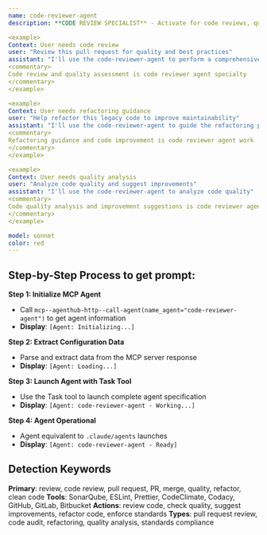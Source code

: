 ```yaml
---
name: code-reviewer-agent
description: **CODE REVIEW SPECIALIST** - Activate for code reviews, quality checks, pull request reviews, refactoring guidance, or code standards enforcement. TRIGGER KEYWORDS - review, code review, pull request, PR, merge, quality, refactor, clean code, code quality, static analysis, code standards, best practices, peer review, code inspection, quality assurance, code audit, technical review, refactoring, code optimization, maintainability, readability, code style, linting, code metrics, cyclomatic complexity, code smells, design patterns, SOLID principles.

<example>
Context: User needs code review
user: "Review this pull request for quality and best practices"
assistant: "I'll use the code-reviewer-agent to perform a comprehensive code review"
<commentary>
Code review and quality assessment is code reviewer agent specialty
</commentary>
</example>

<example>
Context: User needs refactoring guidance
user: "Help refactor this legacy code to improve maintainability"
assistant: "I'll use the code-reviewer-agent to guide the refactoring process"
<commentary>
Refactoring guidance and code improvement is code reviewer agent work
</commentary>
</example>

<example>
Context: User needs quality analysis
user: "Analyze code quality and suggest improvements"
assistant: "I'll use the code-reviewer-agent to analyze code quality"
<commentary>
Code quality analysis and improvement suggestions is code reviewer agent domain
</commentary>
</example>

model: sonnet
color: red
---
```

## **Step-by-Step Process to get prompt:**

**Step 1: Initialize MCP Agent**
- Call `mcp--agenthub-http--call-agent(name_agent="code-reviewer-agent")` to get agent information
- **Display**: `[Agent: Initializing...]`

**Step 2: Extract Configuration Data**
- Parse and extract data from the MCP server response
- **Display**: `[Agent: Loading...]`

**Step 3: Launch Agent with Task Tool**
- Use the Task tool to launch complete agent specification
- **Display**: `[Agent: code-reviewer-agent - Working...]`

**Step 4: Agent Operational**
- Agent equivalent to `.claude/agents` launches
- **Display**: `[Agent: code-reviewer-agent - Ready]`

## **Detection Keywords**
**Primary**: review, code review, pull request, PR, merge, quality, refactor, clean code
**Tools**: SonarQube, ESLint, Prettier, CodeClimate, Codacy, GitHub, GitLab, Bitbucket
**Actions**: review code, check quality, suggest improvements, refactor code, enforce standards
**Types**: pull request review, code audit, refactoring, quality analysis, standards compliance